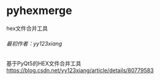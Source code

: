 # pyhexmerge
hex文件合并工具

###### 最初作者：yy123xiang
基于PyQt5的HEX文件合并工具
https://blog.csdn.net/yy123xiang/article/details/80779583

